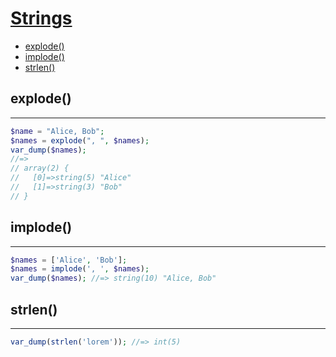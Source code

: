 # [Strings](http://php.net/manual/en/book.strings.php)

- [explode()](#explode)
- [implode()](#implode)
- [strlen()](#strlen)

## explode()
---

```php
$name = "Alice, Bob";
$names = explode(", ", $names);
var_dump($names);
//=>
// array(2) {
//   [0]=>string(5) "Alice"
//   [1]=>string(3) "Bob"
// }
```

## implode()
---

```php
$names = ['Alice', 'Bob'];
$names = implode(', ', $names);
var_dump($names); //=> string(10) "Alice, Bob"
```

## strlen()
---

```php
var_dump(strlen('lorem')); //=> int(5)
```